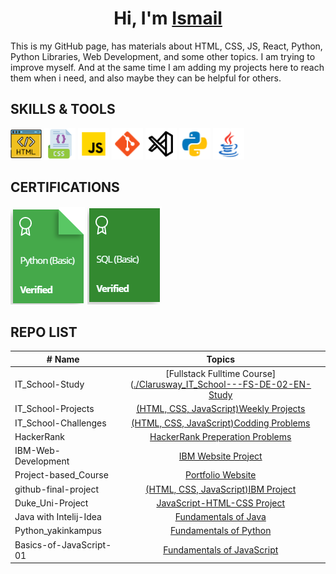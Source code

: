 <h1 align="center">Hi, I'm <a href="Dokuments\Resume English (neu).pdf/" target="_blank">Ismail</a></h1>
This is my GitHub page, has materials about HTML, CSS, JS, React, Python, Python Libraries, Web Development, and some other topics. I am trying to improve myself. And at the same time I am adding my projects here to reach them when i need, and also maybe they can be helpful for others.

## SKILLS & TOOLS
<img src="./images/icons8-html-64.png" alt="HTML5" style="width:50px;"/> <img src="./images/icons8-css-64.png" alt="CSS3" style="width:50px;"/> <img src="./images/icons8-javascript-48.png" alt="JavaScript" style="width:50px;"/> <img src="./images/icons8-git-48.png" alt="Git" style="width:50px;"/> <img src="./images/7417366_vs%20code_visual%20studio%20code_logo_code_icon.png" alt="VSCode" style="width:50px;"/> <img src="./images/icons8-python-48.png" alt="Python" style="width:50px;"/> <img src="./images/icons8-java-48.png" alt="java" style="width:50px;"/>

## CERTIFICATIONS

<a href="https://www.hackerrank.com/certificates/334ebd496eef" target="_blank">![Python](./images/Py%20HR.PNG)</a>
<a href="https://www.hackerrank.com/certificates/743852a5bd72" target="_blank">![SQL](./images/SQL%20HR.PNG)</a>


## REPO LIST
| # Name                  |                                                                       Topics                                                                |
| ----------------------- | :-----------------------------------------------------------------------------------------------------------------------------------------: |
| IT_School-Study         |[Fullstack Fulltime Course]([./Clarusway_IT_School---FS-DE-02-EN-Study]([README.md](https://github.com/i-bilge/Clarusway_IT_School---FS-DE-02-EN-Study))                                                                       |
| IT_School-Projects      |[(HTML, CSS, JavaScript)Weekly Projects](./Clarusway_IT_School-Projects)                                                                     |
| IT_School-Challenges    |[(HTML, CSS, JavaScript)Codding Problems](./Clarusway_IT_School-Codding_Challenges)                                                          |
| HackerRank              |[HackerRank Preperation Problems](./HackerRank)                                                                                              |
| IBM-Web-Development     |[IBM Website Project](./IBM---Web-Development-Course)                                                                                        |
| Project-based_Course    |[Portfolio Website](./Coursera_Project-based_Course_Website)                                                                                 |
| github-final-project    |[(HTML, CSS, JavaScript)IBM Project](./github-final-project)                                                                                 |
| Duke_Uni-Project        |[JavaScript-HTML-CSS Project](./Duke_Uni---JavaScript-HTML-CSS)                                                                              |
| Java with Intelij-Idea  |[Fundamentals of Java](./Java-Course-in-Intelij-Idea-Projects)                                                                               |
| Python_yakinkampus      |[Fundamentals of Python](./Python_yakinkampus)                                                                                               |
| Basics-of-JavaScript-01 |[Fundamentals of JavaScript](./Basics-of-JavaScript-01)                                                                                      |
